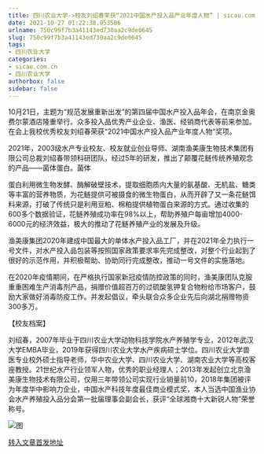 ```yaml
---
title: 四川农业大学->校友刘绍春荣获“2021中国水产投入品产业年度人物” | sicau.com.cn
date: 2021-10-27 01:22:38.953506
urlname: 750c99f7b3a41143ed730aa2c9de0645
slug: 750c99f7b3a41143ed730aa2c9de0645
tags: 
- 四川农业大学
categories:
- sicau.com.cn
- 四川农业大学
authorbox: false
sidebar: false
---
```

10月21日，主题为“规范发展重新出发”的第四届中国水产投入品年会，在南京金奥费尔蒙酒店隆重举行。众多投入品优秀产业企业、渔医、经销商代表等前来参加。在会上我校优秀校友刘绍春荣获“2021中国水产投入品产业年度人物”奖项。

2021年，2003级水产专业校友、校友就业创业导师、湖南渔美康生物技术集团有限公司总裁刘绍春带领科研团队，经过5年的研发，推出了颠覆花鲢传统养殖观念的产品——菌体蛋白。菌体
<!--more-->
蛋白利用微生物发酵、酶解破壁技术，提取细胞质内大量的氨基酸、无机盐、糖类等丰富的营养物质，为花鲢提供可被摄食的微生物蛋白，从而开辟了又一条花鲢饵料来源，打破了传统只是利用豆粕、棉粕提供植物蛋白来源的方式。通过收集的600多个数据验证，花鲢养殖成功率在98%以上，帮助养殖户每亩增加4000-6000元的经济效益，极大的推动了花鲢养殖产业的发展及升级。

渔美康集团2020年建成中国最大的单体水产投入品工厂，并在2021年全力执行一号文件，对水产投入品包装等按照国家政策要求率先完成整改，对整个行业起到了很好的示范作用，并积极帮助、协助同行完成整改，推动一号文件的实施落地。

在2020年疫情期间，在严格执行国家新冠疫情防控政策的同时，渔美康团队克服重重困难生产消毒剂产品，捐赠价值超百万的过硫酸氢钾复合物粉给市场客户，鼓励大家做好消毒防疫工作。并发起倡议，牵头联合众多企业先后向湖北捐赠物资300多万。

【校友档案】

刘绍春，2007年毕业于四川农业大学动物科技学院水产养殖学专业，2012年武汉大学EMBA毕业，2019年获得四川农业大学水产疾病硕士学位。四川农业大学兽医专业校外硕士指导老师，华中农业大学、四川农业大学、湖南农业大学等高校客座教授。21世纪水产行业领军人物，优秀的职业经理人；2013年发起创立北京渔美康生物技术有限公司，仅用三年带领公司实现行业销量前10，2018年集团被评为年度华中影响力企业，中国水产科技年度最佳商业模式奖，本人当选中国渔业协会水产养殖投入品分会第一批届理事会副会长，获评“全球湘商十大新锐人物”荣誉称号。

![图](https://news.sicau.edu.cn/__local/0/8F/BC/D83D7B5970ABAEE80F9837D8861_22B2845C_913A9.png)

[转入文章首发地址](https://news.sicau.edu.cn/info/1078/65093.htm)